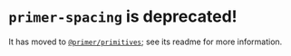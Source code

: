 # `primer-spacing` is deprecated!

It has moved to [`@primer/primitives`](https://github.com/primer/primitives); see its readme for more information.
